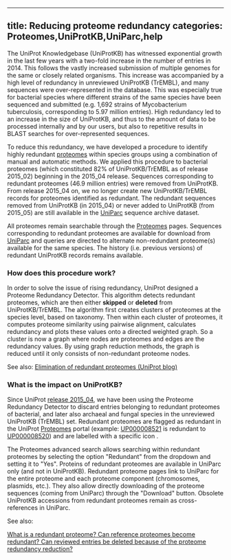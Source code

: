 
---
title: Reducing proteome redundancy
categories: Proteomes,UniProtKB,UniParc,help
---

The UniProt Knowledgebase (UniProtKB) has witnessed exponential growth in the last few years with a two-fold increase in the number of entries in 2014. This follows the vastly increased submission of multiple genomes for the same or closely related organisms. This increase was accompanied by a high level of redundancy in unreviewed UniProtKB (TrEMBL), and many sequences were over-represented in the database. This was especially true for bacterial species where different strains of the same species have been sequenced and submitted (e.g. 1,692 strains of Mycobacterium tuberculosis, corresponding to 5.97 million entries). High redundancy led to an increase in the size of UniProtKB, and thus to the amount of data to be processed internally and by our users, but also to repetitive results in BLAST searches for over-represented sequences.

To reduce this redundancy, we have developed a procedure to identify highly redundant [proteomes](http://www.uniprot.org/help/proteome) within species groups using a combination of manual and automatic methods. We applied this procedure to bacterial proteomes (which constituted 82% of UniProtKB/TrEMBL as of release 2015\_02) beginning in the 2015\_04 release. Sequences corresponding to redundant proteomes (46.9 million entries) were removed from UniProtKB. From release 2015\_04 on, we no longer create new UniProtKB/TrEMBL records for proteomes identified as redundant. The redundant sequences removed from UniProtKB (in 2015\_04) or never added to UniProtKB (from 2015\_05) are still available in the [UniParc](http://www.uniprot.org/help/uniparc) sequence archive dataset.

All proteomes remain searchable through the [Proteomes](http://www.uniprot.org/proteomes) pages. Sequences corresponding to redundant proteomes are available for download from [UniParc](http://www.uniprot.org/help/uniparc) and queries are directed to alternate non-redundant proteome(s) available for the same species. The history (i.e. previous versions) of redundant UniProtKB records remains available.

### How does this procedure work?

In order to solve the issue of rising redundancy, UniProt designed a Proteome Redundancy Detector. This algorithm detects redundant proteomes, which are then either **skipped** or **deleted** from UniProtKB/TrEMBL. The algorithm first creates clusters of proteomes at the species level, based on taxonomy. Then within each cluster of proteomes, it computes proteome similarity using pairwise alignment, calculates redundancy and plots these values onto a directed weighted graph. So a cluster is now a graph where nodes are proteomes and edges are the redundancy values. By using graph reduction methods, the graph is reduced until it only consists of non-redundant proteome nodes.

See also: [Elimination of redundant proteomes (UniProt blog)](https://insideuniprot.blogspot.ch/2015/05/)

### What is the impact on UniProtKB?

Since UniProt [release 2015\_04](http://www.uniprot.org/news/2015/04/01/release), we have been using the Proteome Redundancy Detector to discard entries belonging to redundant proteomes of bacterial, and later also archaeal and fungal species in the unreviewed UniProtKB (TrEMBL) set. Redundant proteomes are flagged as redundant in the UniProt [Proteomes](http://www.uniprot.org/proteomes) portal (example: [UP000008521](http://www.uniprot.org/proteomes/UP000008521) is redundant to [UP000008520](http://www.uniprot.org/proteomes/UP000008520)) and are labelled with a specific icon .

The Proteomes advanced search allows searching within redundant proteomes by selecting the option "Redundant" from the dropdown and setting it to "Yes". Proteins of redundant proteomes are available in UniParc only (and not in UniProtKB). Redundant proteome pages link to UniParc for the entire proteome and each proteome component (chromosomes, plasmids, etc.). They also allow directly downloading of the proteome sequences (coming from UniParc) through the "Download" button. Obsolete UniProtKB accessions from redundant proteomes remain as cross-references in UniParc.

See also:  
  
[What is a redundant proteome? Can reference proteomes become redundant? Can reviewed entries be deleted because of the proteome redundancy reduction?](http://www.uniprot.org/help/proteome%5Fredundancy%5Ffaq)
        